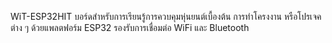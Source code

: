 WiT-ESP32HIT บอร์ดสำหรับการเรียนรู้การควบคุมหุ่นยนต์เบื้องต้น การทำโครงงาน หรือโปรเจคต่าง ๆ ด้วยแพลตฟอร์ม ESP32 รองรับการเชื่อมต่อ WiFi และ Bluetooth
